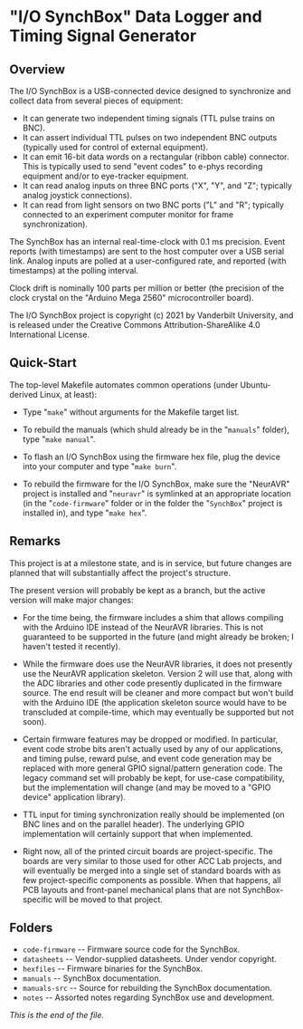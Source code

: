# "I/O SynchBox" Data Logger and Timing Signal Generator

## Overview

The I/O SynchBox is a USB-connected device designed to synchronize and
collect data from several pieces of equipment:

* It can generate two independent timing signals (TTL pulse trains on BNC).
* It can assert individual TTL pulses on two independent BNC outputs
(typically used for control of external equipment).
* It can emit 16-bit data words on a rectangular (ribbon cable) connector.
This is typically used to send "event codes" to e-phys recording equipment
and/or to eye-tracker equipment.
* It can read analog inputs on three BNC ports ("X", "Y", and "Z"; typically
analog joystick connections).
* It can read from light sensors on two BNC ports ("L" and "R"; typically
connected to an experiment computer monitor for frame synchronization).

The SynchBox has an internal real-time-clock with 0.1 ms precision. Event
reports (with timestamps) are sent to the host computer over a USB serial
link. Analog inputs are polled at a user-configured rate, and reported
(with timestamps) at the polling interval.

Clock drift is nominally 100 parts per million or better (the precision of
the clock crystal on the "Arduino Mega 2560" microcontroller board).

The I/O SynchBox project is copyright (c) 2021 by Vanderbilt University,
and is released under the Creative Commons Attribution-ShareAlike 4.0
International License.


## Quick-Start

The top-level Makefile automates common operations (under Ubuntu-derived
Linux, at least):

* Type "`make`" without arguments for the Makefile target list.

* To rebuild the manuals (which shuld already be in the "`manuals`" folder),
type "`make manual`".

* To flash an I/O SynchBox using the firmware hex file, plug the device
into your computer and type "`make burn`".

* To rebuild the firmware for the I/O SynchBox, make sure the "NeurAVR"
project is installed and "`neuravr`" is symlinked at an appropriate
location (in the "`code-firmware`" folder or in the folder the "`SynchBox`"
project is installed in), and type "`make hex`".


## Remarks

This project is at a milestone state, and is in service, but future changes
are planned that will substantially affect the project's structure.

The present version will probably be kept as a branch, but the active version
will make major changes:

* For the time being, the firmware includes a shim that allows compiling
with the Arduino IDE instead of the NeurAVR libraries. This is not
guaranteed to be supported in the future (and might already be broken; I
haven't tested it recently).

* While the firmware does use the NeurAVR libraries, it does not presently
use the NeurAVR application skeleton. Version 2 will use that, along with
the ADC libraries and other code presently duplicated in the firmware
source. The end result will be cleaner and more compact but won't build with
the Arduino IDE (the application skeleton source would have to be transcluded
at compile-time, which may eventually be supported but not soon).

* Certain firmware features may be dropped or modified. In particular, event
code strobe  bits aren't actually used by any of our applications, and
timing pulse, reward pulse, and event code generation may be replaced with
more general GPIO signal/pattern generation code. The legacy command set will
probably be kept, for use-case compatibility, but the implementation will
change (and may be moved to a "GPIO device" application library).

* TTL input for timing synchronization really should be implemented (on BNC
lines and on the parallel header). The underlying GPIO implementation will
certainly support that when implemented.

* Right now, all of the printed circuit boards are project-specific. The
boards are very similar to those used for other ACC Lab projects, and will
eventually be merged into a single set of standard boards with as few
project-specific components as possible. When that happens, all PCB layouts
and front-panel mechanical plans that are not SynchBox-specific will be
moved to that project.


## Folders

* `code-firmware` -- Firmware source code for the SynchBox.
* `datasheets` -- Vendor-supplied datasheets. Under vendor copyright.
* `hexfiles` -- Firmware binaries for the SynchBox.
* `manuals` -- SynchBox documentation.
* `manuals-src` -- Source for rebuilding the SynchBox documentation.
* `notes` -- Assorted notes regarding SynchBox use and development.


_This is the end of the file._
